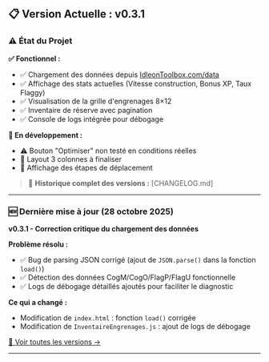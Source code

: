 ## 📋 Version Actuelle : v0.3.1

### ⚠️ État du Projet

**✅ Fonctionnel :**
- ✅ Chargement des données depuis [IdleonToolbox.com/data](https://idleontoolbox.com/data)
- ✅ Affichage des stats actuelles (Vitesse construction, Bonus XP, Taux Flaggy)
- ✅ Visualisation de la grille d'engrenages 8×12
- ✅ Inventaire de réserve avec pagination
- ✅ Console de logs intégrée pour débogage

**🚧 En développement :**
- ⚠️ Bouton "Optimiser" non testé en conditions réelles
- 🚧 Layout 3 colonnes à finaliser
- 🚧 Affichage des étapes de déplacement

> 📖 **Historique complet des versions :** [CHANGELOG.md]

---

### 🆕 Dernière mise à jour (28 octobre 2025)

**v0.3.1 - Correction critique du chargement des données**

**Problème résolu :**
- ✅ Bug de parsing JSON corrigé (ajout de `JSON.parse()` dans la fonction `load()`)
- ✅ Détection des données CogM/CogO/FlagP/FlagU fonctionnelle
- ✅ Logs de débogage détaillés ajoutés pour faciliter le diagnostic

**Ce qui a changé :**
- Modification de `index.html` : fonction `load()` corrigée
- Modification de `InventaireEngrenages.js` : ajout de logs de débogage

[📜 Voir toutes les versions →](PATCHNOTES.md)

---

